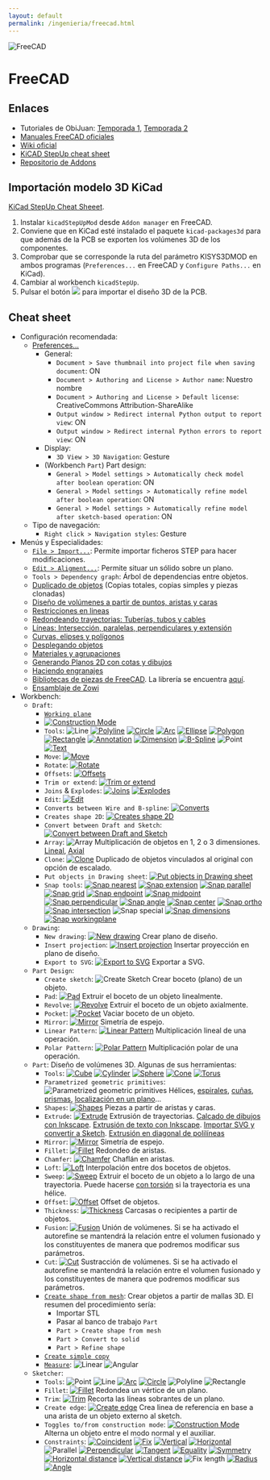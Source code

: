 ```yaml
---
layout: default
permalink: /ingenieria/freecad.html
---
```

![FreeCAD](/images/pages/freecad/logo.svg)

# FreeCAD

## Enlaces

* Tutoriales de ObiJuan: [Temporada 1](http://www.iearobotics.com/wiki/index.php?title=Dise%C3%B1o_de_piezas_con_Freecad), [Temporada 2](http://www.iearobotics.com/wiki/index.php?title=Tutorial_Freecad._Temporada_2)
* [Manuales FreeCAD oficiales](https://www.freecadweb.org/manual/)
* [Wiki oficial](https://wiki.freecadweb.org/Main_Page/es)
* [KiCAD StepUp cheat sheet](https://github.com/easyw/kicadStepUpMod/raw/master/demo/kicadStepUp-cheat-sheet.pdf)
* [Repositorio de Addons](https://github.com/freecad/freecad-addons)

## Importación modelo 3D KiCad

[KiCad StepUp Cheat Sheeet](/files/pages/kicadStepUp-cheat-sheet.pdf).

1. Instalar `kicadStepUpMod` desde `Addon manager` en FreeCAD.
2. Conviene que en KiCad esté instalado el paquete `kicad-packages3d` para que además de la PCB se exporten los volúmenes 3D de los componentes.
3. Comprobar que se corresponde la ruta del parámetro KISYS3DMOD en ambos programas (`Preferences...` en FreeCAD y `Configure Paths...` en KiCad).
4. Cambiar al workbench `kicadStepUp`.
5. Pulsar el botón ![](/images/pages/freecad/kicadstepup_load.png) para importar el diseño 3D de la PCB.

## Cheat sheet

* Configuración recomendada:
    * [Preferences...](https://www.youtube.com/watch?v=6HaHc7xY4I8)
        * General:
            * `Document > Save thumbnail into project file when saving document`: ON
            * `Document > Authoring and License > Author name`: Nuestro nombre
            * `Document > Authoring and License > Default license`: CreativeCommons Attribution-ShareAlike
            * `Output window > Redirect internal Python output to report view`: ON
            * `Output window > Redirect internal Python errors to report view`: ON
        * Display:
            * `3D View > 3D Navigation`: Gesture
        * (Workbench `Part`) Part design:
            * `General > Model settings > Automatically check model after boolean operation`: ON
            * `General > Model settings > Automatically refine model after boolean operation`: ON
            * `General > Model settings > Automatically refine model after sketch-based operation`: ON
    * Tipo de navegación:
        * `Right click > Navigation styles`: Gesture
* Menús y Especialidades:
    * [`File > Import...`](https://www.youtube.com/watch?v=uXeYTfEMu1I): Permite importar ficheros STEP para hacer modificaciones.
    * [`Edit > Aligment...`](https://www.youtube.com/watch?v=eNCsavtEpzA): Permite situar un sólido sobre un plano.
    * `Tools > Dependency graph`: Árbol de dependencias entre objetos.
    * [Duplicado de objetos](https://www.youtube.com/watch?v=9a6rE8XzIgE) (Copias totales, copias simples y piezas clonadas)
    * [Diseño de volúmenes a partir de puntos, aristas y caras](https://www.youtube.com/watch?v=gfSIwmD8Nnk)
    * [Restricciones en lineas](https://www.youtube.com/watch?v=KpEl2JtMiKU)
    * [Redondeando trayectorias: Tuberías, tubos y cables](https://www.youtube.com/watch?v=pI2uhfirrgc)
    * [Líneas: Intersección, paralelas, perpendiculares y extensión](https://www.youtube.com/watch?v=kXn_23iyZvI)
    * [Curvas, elipses y polígonos](https://www.youtube.com/watch?v=-s4y1WqEs-4)
    * [Desplegando objetos](https://www.youtube.com/watch?v=SRircKcLFRc)
    * [Materiales y agrupaciones](https://www.youtube.com/watch?v=0kQRVqrBDQM)
    * [Generando Planos 2D con cotas y dibujos](https://www.youtube.com/watch?v=k_s2LgxEtLY)
    * [Haciendo engranajes](https://www.youtube.com/watch?v=PHJGz1JkB5I)
    * [Bibliotecas de piezas de FreeCAD](https://www.youtube.com/watch?v=tVw57QX1fJM). La librería se encuentra [aquí](https://github.com/FreeCAD/FreeCAD-library).
    * [Ensamblaje de Zowi](https://www.youtube.com/watch?v=AgVfQEPWdkE)
* Workbench:
    * `Draft`:
        * [`Working plane`](https://www.youtube.com/watch?v=i7Gele0oFzM)
        * [![Construction Mode](/images/pages/freecad/draft_construction_mode.png)](https://www.youtube.com/watch?v=f8zva_nWvAo)
        * `Tools`: ![Line](/images/pages/freecad/draft_line.png) [![Polyline](/images/pages/freecad/draft_polyline.png)](https://www.youtube.com/watch?v=CjKaygrjNaM) [![Circle](/images/pages/freecad/draft_circle.png)](https://www.youtube.com/watch?v=WNY2h1GHz3k) [![Arc](/images/pages/freecad/draft_arc.png)](https://www.youtube.com/watch?v=WNY2h1GHz3k) [![Ellipse](/images/pages/freecad/draft_ellipse.png)](https://www.youtube.com/watch?v=-s4y1WqEs-4) [![Polygon](/images/pages/freecad/draft_polygon.png)](https://www.youtube.com/watch?v=-s4y1WqEs-4) [![Rectangle](/images/pages/freecad/draft_rectangle.png)](https://www.youtube.com/watch?v=WNY2h1GHz3k) [![Annotation](/images/pages/freecad/draft_annotation.png)](https://www.youtube.com/watch?v=cIEBKVfepZI) [![Dimension](/images/pages/freecad/draft_dimension.png)](https://www.youtube.com/watch?v=s3rGf3ocewc) [![B-Spline](/images/pages/freecad/draft_spline.png)](https://www.youtube.com/watch?v=-s4y1WqEs-4) ![Point](/images/pages/freecad/draft_point.png) [![Text](/images/pages/freecad/draft_text.png)](https://www.youtube.com/watch?v=Bi2IAR1Ya8w)
        * `Move`: [![Move](/images/pages/freecad/draft_move.png)](https://www.youtube.com/watch?v=dZLE-6m030c)
        * `Rotate`: [![Rotate](/images/pages/freecad/draft_rotate.png)](https://www.youtube.com/watch?v=hPoq7fJEJzQ)
        * `Offsets`: [![Offsets](/images/pages/freecad/draft_offsets.png)](https://www.youtube.com/watch?v=AOTUwUPOORs)
        * `Trim or extend`: [![Trim or extend](/images/pages/freecad/draft_trim_extend.png)](https://www.youtube.com/watch?v=KpEl2JtMiKU)
        * `Joins` & `Explodes`: [![Joins](/images/pages/freecad/draft_joins.png)](https://www.youtube.com/watch?v=SRircKcLFRc) [![Explodes](/images/pages/freecad/draft_explodes.png)](https://www.youtube.com/watch?v=SRircKcLFRc)
        * `Edit`: [![Edit](/images/pages/freecad/draft_edit.png)](https://www.youtube.com/watch?v=KpEl2JtMiKU)
        * `Converts between Wire and B-spline`: [![Converts](/images/pages/freecad/draft_converts.png)](https://www.youtube.com/watch?v=-s4y1WqEs-4)
        * `Creates shape 2D`: [![Creates shape 2D](/images/pages/freecad/draft_create_2d.png)](https://www.youtube.com/watch?v=AOTUwUPOORs)
        * `Convert between Draft and Sketch`: [![Convert between Draft and Sketch](/images/pages/freecad/draft_convert_sketch.png)](https://www.youtube.com/watch?v=AOTUwUPOORs)
        * `Array`: ![Array](/images/pages/freecad/array.png) Multiplicación de objetos en 1, 2 o 3 dimensiones. [Lineal](https://www.youtube.com/watch?v=bxKOFY2vgqM), [Axial](https://www.youtube.com/watch?v=BhkFGKmM1gQ)
        * `Clone`: [![Clone](/images/pages/freecad/draft_clone.png)](https://www.youtube.com/watch?v=9a6rE8XzIgE) Duplicado de objetos vinculados al original con opción de escalado.
        * `Put objects in Drawing sheet`: [![Put objects in Drawing sheet](/images/pages/freecad/draft_put_on_sheet.png)](https://www.youtube.com/watch?v=k_s2LgxEtLY)
        * `Snap tools`: [![Snap nearest](/images/pages/freecad/draft_snap_nearest.png)](https://www.youtube.com/watch?v=AOTUwUPOORs) [![Snap extension](/images/pages/freecad/draft_snap_extension.png)](https://www.youtube.com/watch?v=kXn_23iyZvI) [![Snap parallel](/images/pages/freecad/draft_snap_parallel.png)](https://www.youtube.com/watch?v=kXn_23iyZvI) [![Snap grid](/images/pages/freecad/draft_snap_grid.png)](https://www.youtube.com/watch?v=i7Gele0oFzM) [![Snap endpoint](/images/pages/freecad/draft_snap_endpoint.png)](https://www.youtube.com/watch?v=dZLE-6m030c) [![Snap midpoint](/images/pages/freecad/draft_snap_midpoint.png)](https://www.youtube.com/watch?v=yQR4HBXZ0HE) [![Snap perpendicular](/images/pages/freecad/draft_snap_perpendicular.png)](https://www.youtube.com/watch?v=kXn_23iyZvI) [![Snap angle](/images/pages/freecad/draft_snap_angle.png)](https://www.youtube.com/watch?v=AOTUwUPOORs) [![Snap center](/images/pages/freecad/draft_snap_center.png)](https://www.youtube.com/watch?v=DWVpIESz1yI) [![Snap ortho](/images/pages/freecad/draft_snap_ortho.png)](https://www.youtube.com/watch?v=KpEl2JtMiKU) [![Snap intersection](/images/pages/freecad/draft_snap_intersection.png)](https://www.youtube.com/watch?v=kXn_23iyZvI) ![Snap special](/images/pages/freecad/draft_snap_special.png) [![Snap dimensions](/images/pages/freecad/draft_snap_dimensions.png)](https://www.youtube.com/watch?v=AOTUwUPOORs) [![Snap workingplane](/images/pages/freecad/draft_snap_workingplane.png)](https://www.youtube.com/watch?v=f_HKJLihMvw)
    * `Drawing`:
        * `New drawing`: [![New drawing](/images/pages/freecad/new_drawing.png)](https://www.youtube.com/watch?v=GDE4erbMaS4) Crear plano de diseño.
        * `Insert projection`: [![Insert projection](/images/pages/freecad/insert_projection.png)](https://www.youtube.com/watch?v=GDE4erbMaS4) Insertar proyección en plano de diseño.
        * `Export to SVG`: [![Export to SVG](/images/pages/freecad/export.png)](https://www.youtube.com/watch?v=GDE4erbMaS4) Exportar a SVG.
    * `Part Design`:
        * `Create sketch`: ![Create Sketch](/images/pages/freecad/part-design_create_sketch.png) Crear boceto (plano) de un objeto.
        * `Pad`: [![Pad](/images/pages/freecad/part-design_pad.png)](https://www.youtube.com/watch?v=5fK9_Ux6t8k) Extruir el boceto de un objeto linealmente.
        * `Revolve`: [![Revolve](/images/pages/freecad/part-design_revolve.png)](https://www.youtube.com/watch?v=vE-KlUTqzJs) Extruir el boceto de un objeto axialmente.
        * `Pocket`: [![Pocket](/images/pages/freecad/part-design_pocket.png)](https://www.youtube.com/watch?v=dSSEbTNAGts) Vaciar boceto de un objeto.
        * `Mirror`: [![Mirror](/images/pages/freecad/part-design_mirror.png)](https://www.youtube.com/watch?v=Guq7BBR8eMk) Simetría de espejo.
        * `Linear Pattern`: [![Linear Pattern](/images/pages/freecad/part-design_linear_pattern.png)](https://www.youtube.com/watch?v=ny2wTmZEDT4) Multiplicación lineal de una operación.
        * `Polar Pattern`: [![Polar Pattern](/images/pages/freecad/part-design_polar_pattern.png)](https://www.youtube.com/watch?v=ny2wTmZEDT4) Multiplicación polar de una operación.
    * `Part`: Diseño de volúmenes 3D. Algunas de sus herramientas:
        * `Tools`: [![Cube](/images/pages/freecad/part_cube.png)](https://www.youtube.com/watch?v=dOdAtUmgW4k) [![Cylinder](/images/pages/freecad/part_cylinder.png)](https://www.youtube.com/watch?v=jDaJpLadCjE) [![Sphere](/images/pages/freecad/part_sphere.png)](https://www.youtube.com/watch?v=FChk-69h8SY) [![Cone](/images/pages/freecad/part_cone.png)](https://www.youtube.com/watch?v=eqh_KMsePPU) [![Torus](/images/pages/freecad/part_torus.png)](https://www.youtube.com/watch?v=1G78YHRapsI)
        * `Parametrized geometric primitives`: ![Parametrized geometric primitives](/images/pages/freecad/part_parametrized.png) Hélices, [espirales](https://www.youtube.com/watch?v=UynsLGouRKg), [cuñas](https://www.youtube.com/watch?v=jSv-xPEBg48), [prismas](https://www.youtube.com/watch?v=0qNhy-HsN_I), [localización en un plano](https://www.youtube.com/watch?v=2uO1U2MS9Kc)...
        * `Shapes`: [![Shapes](/images/pages/freecad/part_shapes.png)](https://www.youtube.com/watch?v=d-JAkkMnHYI) Piezas a partir de aristas y caras.
        * `Extrude`: [![Extrude](/images/pages/freecad/part_extrude.png)](https://www.youtube.com/watch?v=iuAQdwnlWlY) Extrusión de trayectorias. [Calcado de dibujos con Inkscape](https://www.youtube.com/watch?v=sgtjP79H36w). [Extrusión de texto con Inkscape](https://www.youtube.com/watch?v=C94Y4uduI08). [Importar SVG y convertir a Sketch](https://forum.freecadweb.org/viewtopic.php?t=29704). [Extrusión en diagonal de polilíneas](https://www.youtube.com/watch?v=CjKaygrjNaM)
        * `Mirror`: [![Mirror](/images/pages/freecad/part_mirror.png)](https://www.youtube.com/watch?v=Guq7BBR8eMk) Simetría de espejo.
        * `Fillet`: [![Fillet](/images/pages/freecad/part_fillet.png)](https://www.youtube.com/watch?v=jdCREzRmiro) Redondeo de aristas.
        * `Chamfer`: [![Chamfer](/images/pages/freecad/part_chamfer.png)](https://www.youtube.com/watch?v=jdCREzRmiro) Chaflán en aristas.
        * `Loft`: [![Loft](/images/pages/freecad/part_loft.png)](https://www.youtube.com/watch?v=caO6IHavJMI) Interpolación entre dos bocetos de objetos.
        * `Sweep`: [![Sweep](/images/pages/freecad/part_sweep.png)](https://www.youtube.com/watch?v=afPX6_MQk10) Extruir el boceto de un objeto a lo largo de una trayectoria. Puede hacerse [con torsión](https://www.youtube.com/watch?v=PQUEa2YRVng) si la trayectoria es una hélice.
        * `Offset`: [![Offset](/images/pages/freecad/part_offset.png)](https://www.youtube.com/watch?v=IcJ691adlik) Offset de objetos.
        * `Thickness`: [![Thickness](/images/pages/freecad/part_thickness.png)](https://www.youtube.com/watch?v=BweNSLvQxkc) Carcasas o recipientes a partir de objetos.
        * `Fusion`: [![Fusion](/images/pages/freecad/part_fusion.png)](https://www.youtube.com/watch?v=mntnhxidqoA) Unión de volúmenes. Si se ha activado el autorefine se mantendrá la relación entre el volumen fusionado y los constituyentes de manera que podremos modificar sus parámetros.
        * `Cut`: [![Cut](/images/pages/freecad/part_cut.png)](https://www.youtube.com/watch?v=3LsHR57grk0) Sustracción de volúmenes. Si se ha activado el autorefine se mantendrá la relación entre el volumen fusionado y los constituyentes de manera que podremos modificar sus parámetros.
        * [`Create shape from mesh`](https://www.youtube.com/watch?v=_lbkuSu_c9w): Crear objetos a partir de mallas 3D. El resumen del procedimiento sería:
            * Importar STL
            * Pasar al banco de trabajo `Part`
            * `Part > Create shape from mesh`
            * `Part > Convert to solid`
            * `Part > Refine shape`
        * [`Create simple copy`](https://www.youtube.com/watch?v=9a6rE8XzIgE)
        * [`Measure`](https://www.youtube.com/watch?v=mkTZ-6UI2ts): ![Linear](/images/pages/freecad/part_measure_linear.png) ![Angular](/images/pages/freecad/part_measure_angular.png)
    * `Sketcher`:
        * `Tools`: ![Point](/images/pages/freecad/sketcher_point.png) ![Line](/images/pages/freecad/sketcher_line.png) [![Arc](/images/pages/freecad/sketcher_arc.png)](https://www.youtube.com/watch?v=lalGueRwZfU) [![Circle](/images/pages/freecad/sketcher_circle.png)](https://www.youtube.com/watch?v=bA06HZKR40E) ![Polyline](/images/pages/freecad/sketcher_polyline.png) ![Rectangle](/images/pages/freecad/sketcher_rectangle.png)
        * `Fillet`: [![Fillet](/images/pages/freecad/sketcher_fillet.png)](https://www.youtube.com/watch?v=ntNaY2O2v4w) Redondea un vértice de un plano.
        * `Trim`: [![Trim](/images/pages/freecad/sketcher_trim.png)](https://www.youtube.com/watch?v=V0eLXQoFYmM) Recorta las líneas sobrantes de un plano.
        * `Create edge`: [![Create edge](/images/pages/freecad/sketcher_create_edge.png)](https://www.youtube.com/watch?v=n0OcbjvGdlM) Crea linea de referencia en base a una arista de un objeto externo al sketch.
        * `Toggles to/from construction mode`: [![Construction Mode](/images/pages/freecad/construction_mode.png)](https://www.youtube.com/watch?v=Q-fzfRTVhg4) Alterna un objeto entre el modo normal y el auxiliar.
        * `Constraints`: [![Coincident](/images/pages/freecad/constraint_coincident.png)](https://www.youtube.com/watch?v=dVg5uBciurs) [![Fix](/images/pages/freecad/constraint_fix.png)](https://www.youtube.com/watch?v=Q-fzfRTVhg4) [![Vertical](/images/pages/freecad/constraint_vertical.png)](https://www.youtube.com/watch?v=dVg5uBciurs) [![Horizontal](/images/pages/freecad/constraint_horizontal.png)](https://www.youtube.com/watch?v=dVg5uBciurs) ![Parallel](/images/pages/freecad/constraint_parallel.png) [![Perpendicular](/images/pages/freecad/constraint_perpendicular.png)](https://www.youtube.com/watch?v=lalGueRwZfU) [![Tangent](/images/pages/freecad/constraint_tangent.png)](https://www.youtube.com/watch?v=lalGueRwZfU) [![Equality](/images/pages/freecad/constraint_equality.png)](https://www.youtube.com/watch?v=dVg5uBciurs) [![Symmetry](/images/pages/freecad/constraint_symmetry.png)](https://www.youtube.com/watch?v=bA06HZKR40E) [![Horizontal distance](/images/pages/freecad/constraint_horizontal_distance.png)](https://www.youtube.com/watch?v=dVg5uBciurs) [![Vertical distance](/images/pages/freecad/constraint_vertical_distance.png)](https://www.youtube.com/watch?v=dVg5uBciurs) ![Fix length](/images/pages/freecad/constraint_fix_length.png) [![Radius](/images/pages/freecad/constraint_radius.png)](https://www.youtube.com/watch?v=bA06HZKR40E) [![Angle](/images/pages/freecad/constraint_angle.png)](https://www.youtube.com/watch?v=Q-fzfRTVhg4)

